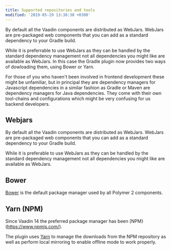 ```yaml
---
title: Supported repositories and tools
modified: '2019-05-29 13:38:38 +0300'
---
```


By default all the Vaadin components are distributed as WebJars. WebJars are pre-packaged web components that 
you can add as a standard dependency to your Gradle build.

While it is preferrable to use WebJars as they can be handled by the standard dependency management not all 
dependencies you might like are available as WebJars. In this case the Gradle plugin now provides two ways of 
dowloading them, using Bower or Yarn. 

For those of you who haven't been involved in frontend development these might be unfamiliar, but in principal 
they are dependency managers for Javascript dependencies in a similar fashion as Gradle or Maven are dependency 
managers for Java dependencies. They come with their own tool-chains and configurations which might be very 
confusing for us backend developers.

## Webjars

By default all the Vaadin components are distributed as WebJars. WebJars are pre-packaged web components that 
you can add as a standard dependency to your Gradle build.

While it is preferable to use WebJars as they can be handled by the standard dependency management not all 
dependencies you might like are available as WebJars.

## Bower

[Bower](https://bower.io) is the default package manager used by all Polymer 2 components. 


## Yarn (NPM)

Since Vaadin 14 the preferred package manager has been [NPM}(https://www.npmjs.com/). 

The plugin uses [Yarn](https://yarnpkg.com/en/) to manage the downloads from the NPM repository as well as perform 
local mirroring to enable offline mode to work properly.